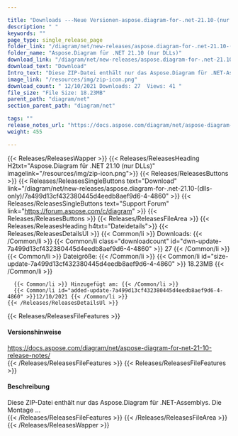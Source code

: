 ```yaml
---

title: "Downloads ---Neue Versionen-aspose.diagram-for-.net-21.10-(nur dlls)"
description: " "
keywords: ""
page_type: single_release_page
folder_link: "/diagram/net/new-releases/aspose.diagram-for-.net-21.10-(dlls-only)/"
folder_name: "Aspose.Diagram für .NET 21.10 (nur DLLs)"
download_link: "/diagram/net/new-releases/aspose.diagram-for-.net-21.10-(dlls-only)/7a499d13cf432380445d4eedb8aef9d6-4-4860"
download_text: "Download"
Intro_text: "Diese ZIP-Datei enthält nur das Aspose.Diagram für .NET-Assemblys. Die Montage..."
image_link: "/resources/img/zip-icon.png"
download_count: " 12/10/2021 Downloads: 27  Views: 41 "
file_size: "File Size: 18.23MB"
parent_path: "diagram/net"
section_parent_path: "diagram/net"

tags: ""
release_notes_url: "https://docs.aspose.com/diagram/net/aspose-diagram-for-net-21-10-release-notes/"
weight: 455

---
```


{{< Releases/ReleasesWapper >}}
  {{< Releases/ReleasesHeading H2txt="Aspose.Diagram für .NET 21.10 (nur DLLs)" imagelink="/resources/img/zip-icon.png">}}
  {{< Releases/ReleasesButtons >}}
    {{< Releases/ReleasesSingleButtons text="Download" link="/diagram/net/new-releases/aspose.diagram-for-.net-21.10-(dlls-only)/7a499d13cf432380445d4eedb8aef9d6-4-4860" >}}
    {{< Releases/ReleasesSingleButtons text="Support Forum" link="https://forum.aspose.com/c/diagram" >}}
  {{< Releases/ReleasesButtons >}}
  {{< Releases/ReleasesFileArea >}}
    {{< Releases/ReleasesHeading h4txt="Dateidetails">}}
    {{< Releases/ReleasesDetailsUl >}}
      {{< Common/li >}} Downloads: {{< /Common/li >}}
      {{< Common/li class="downloadcount" id="dwn-update-7a499d13cf432380445d4eedb8aef9d6-4-4860" >}} 27 {{< /Common/li >}}
      {{< Common/li >}} Dateigröße: {{< /Common/li >}}
      {{< Common/li id="size-update-7a499d13cf432380445d4eedb8aef9d6-4-4860" >}} 18.23MB {{< /Common/li >}}

      {{< Common/li >}} Hinzugefügt am: {{< /Common/li >}}
      {{< Common/li id="added-update-7a499d13cf432380445d4eedb8aef9d6-4-4860" >}}12/10/2021 {{< /Common/li >}}
    {{< /Releases/ReleasesDetailsUl >}}

  {{< Releases/ReleasesFileFeatures >}}
      <h4>Versionshinweise</h4><div> <a href='https://docs.aspose.com/diagram/net/aspose-diagram-for-net-21-10-release-notes/'>https://docs.aspose.com/diagram/net/aspose-diagram-for-net-21-10-release-notes/</a></div>
  {{< /Releases/ReleasesFileFeatures >}}
  {{< Releases/ReleasesFileFeatures >}}
      <h4>Beschreibung</h4><div class="HTMLDescription"> Diese ZIP-Datei enthält nur das Aspose.Diagram für .NET-Assemblys. Die Montage ...</div>
  {{< /Releases/ReleasesFileFeatures >}}
 {{< /Releases/ReleasesFileArea >}}
{{< /Releases/ReleasesWapper >}}



